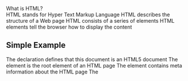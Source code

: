 <!DOCTYPE html>
<html lang="en" >
<head>
  <meta charset="UTF-8">
  <title>Learn HTML - CSS</title>
  <link rel="stylesheet" href="https://cdnjs.cloudflare.com/ajax/libs/normalize/5.0.0/normalize.min.css">
<link rel='stylesheet' href='https://maxcdn.bootstrapcdn.com/bootstrap/3.3.2/css/bootstrap.min.css'>
<link rel='stylesheet' href='https://cdnjs.cloudflare.com/ajax/libs/animate.css/3.4.0/animate.min.css'>
<link rel='stylesheet' href='https://cdnjs.cloudflare.com/ajax/libs/fullPage.js/2.7.6/jquery.fullPage.min.css'><link rel="stylesheet" href="./style.css">

</head>
<body>
<!-- partial:index.partial.html -->
<div id="fullpage">
    <section class="section">
     <div class="container">
       <div class="row">
         <div class="col-sm-8 col-sm-offset-2">
           <p class="text-center">What is HTML? <br>
HTML stands for Hyper Text Markup Language HTML describes the structure of a Web page HTML consists of a series of elements HTML elements tell the browser how to display the content</p>
         </div>
        </div>
      </div>
    </section>
    <section class="section second">
      <div class="container">
        <div class="row">
          <h2>Simple Example
</h2>
          <p>The <!DOCTYPE html> declaration defines that this document is an HTML5 document
The <html> element is the root element of an HTML page
The <head> element contains meta information about the HTML page
The <title> element specifies a title for the HTML page (which is shown in the browser's title bar or in the page's tab)
The <body> element defines the document's body, and is a container for all the visible contents, such as headings, paragraphs, images, hyperlinks, tables, lists, etc.
The <h1> element defines a large heading
The <p> element defines a paragraph</p>
        </div><!--end of row-->
      </div><!--end of container-->
    </section>
    <section class="section third">
      <div class="container">
        <div class="row">
          <div class="col-sm-3 col-sm-offset-3 is-animated">
            <img class="img-responsive" src="https://s3-us-west-2.amazonaws.com/s.cdpn.io/210284/tech_(1).jpeg">
          </div>
          <div class="col-sm-3 is-animated">
            <img class="img-responsive" src="https://s3-us-west-2.amazonaws.com/s.cdpn.io/210284/any.jpeg">
          </div>
           <div class="col-xs-12 text-center is-animated__single">
             <button type="button" class="btn btn-lg">A Simple Button</button>
          </div>
        </div><!--end of row-->
      </div><!--end of container-->
    </section>
    <section class="section fourth">
      <div class="container">
        <div class="row">
          <div class="col-xs-12 is-animated">
            <p>Sed ut perspiciatis unde omnis iste natus error sit voluptatem accusantium doloremque laudantium, totam rem aperiam, eaque ipsa quae ab illo inventore veritatis et quasi architecto beatae vitae dicta sunt explicabo. Nemo enim ipsam voluptatem quia voluptas sit aspernatur aut odit aut fugit, sed quia consequuntur magni dolores eos qui ratione voluptatem sequi nesciunt.</p>
          </div>
          <div class="col-xs-12 is-animated">
            <p>Sed ut perspiciatis unde omnis iste natus error sit voluptatem accusantium doloremque laudantium, totam rem aperiam, eaque ipsa quae ab illo inventore veritatis et quasi architecto beatae vitae dicta sunt explicabo. Nemo enim ipsam voluptatem quia voluptas sit aspernatur aut odit aut fugit, sed quia consequuntur magni dolores eos qui ratione voluptatem sequi nesciunt.</p>
          </div>
          <div class="col-xs-12 text-center is-animated__single">
             <button type="button" class="btn btn-lg">Thank You!</button>
          </div>
        </div><!--end of row-->
      </div><!--end of container-->
    </section>
</div>
<!-- partial -->
  <script src='https://cdnjs.cloudflare.com/ajax/libs/jquery/3.2.1/jquery.js'></script>
<script src='https://cdnjs.cloudflare.com/ajax/libs/fullPage.js/2.9.5/jquery.fullpage.js'></script><script  src="./script.js"></script>

</body>
</html>
